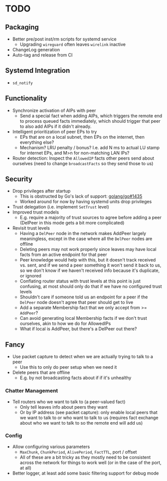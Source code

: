 # TODO

## Packaging

* Better pre/post inst/rm scripts for systemd service
  * Upgrading `wireguard` often leaves `wirelink` inactive
* ChangeLog generation
* Auto-tag and release from CI

## Systemd Integration

* `sd_notify`

## Functionality

* Synchronize activation of AIPs with peer
  * Send a special fact when adding AIPs, which triggers the remote end to
    process queued facts immediately, which should trigger that peer to also
    add AIPs if it didn't already.
* Intelligent prioritization of peer EPs to try
  * EPs that are on a local subnet, then EPs on the internet, then
    everything else?
  * Mechanism? LRU penalty / bonus? I.e. add N ms to actual LU stamp for
    internet EPs, and M>n for non-matching LAN IPs?
* Router detection: Inspect the `AllowedIP` facts other peers send about
  ourselves (need to change `broadcastFacts` so they send those to us)

## Security

* Drop privileges after startup
  * This is obstructed by Go's lack of support:
    [golang/go#1435](https://github.com/golang/go/issues/1435)
  * Worked around for now by having systemd units drop privileges
* Trust delegation (i.e. implement `SetTrust` level)
* Improved trust models
  * E.g. require a majority of trust sources to agree before adding a peer
    (DelPeer in this mode gets a bit more complicated)
* Revisit trust levels
  * Having a `DelPeer` node in the network makes AddPeer largely meaningless,
    except in the case where all the `DelPeer` nodes are offline
  * Deleting peers may not work properly since leaves may have local facts from
    an active endpoint for that peer
  * Peer knowledge would help with this, but it doesn't track received vs. sent,
    and if we send a peer something it won't send it back to us, so we don't
    know if we haven't received info because it's duplicate, or ignored
  * Conflating router status with trust levels at this point is just confusing,
    at most should only do that if we have no configured trust levels
  * Shouldn't care if someone told us an endpoint for a peer if the `DelPeer`
    node doesn't agree that peer should get to live
  * Add a separate Membership fact that we only accept from >= `AddPeer`?
  * Can avoid generating local Membership facts if we don't trust ourselves,
    akin to how we do for AllowedIPs
  * What if local is AddPeer, but there's a DelPeer out there?

## Fancy

* Use packet capture to detect when we are actually trying to talk to a peer
  * Use this to only do peer setup when we need it
* Delete peers that are offline
  * E.g. by not broadcasting facts about if if it's unhealthy

### Chatter Management

* Tell routers who we want to talk to (a peer-valued fact)
  * Only tell leaves info about peers they want
  * Or by IP address (see packet capture): only enable local peers that we
    want to talk to or who want to talk to us (requires fact exchange about
    who we want to talk to so the remote end will add us)

### Config

* Allow configuring various parameters
  * `MaxChunk`, `ChunkPeriod`, `AlivePeriod`, `FactTTL`, port / offset
  * All of these are a bit tricky as they mostly need to be consistent
    across the network for things to work well (or in the case of the port,
    at all)
* Better logger, at least add some basic filtering support for debug mode
